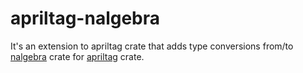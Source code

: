 # apriltag-nalgebra

It's an extension to apriltag crate that adds type conversions from/to
[nalgebra](https://crates.io/crates/nalgebra) crate for
[apriltag](https://crates.io/crates/apriltag) crate.
